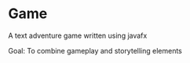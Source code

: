 # Game
A text adventure game written using javafx

Goal:
To combine gameplay and storytelling elements
